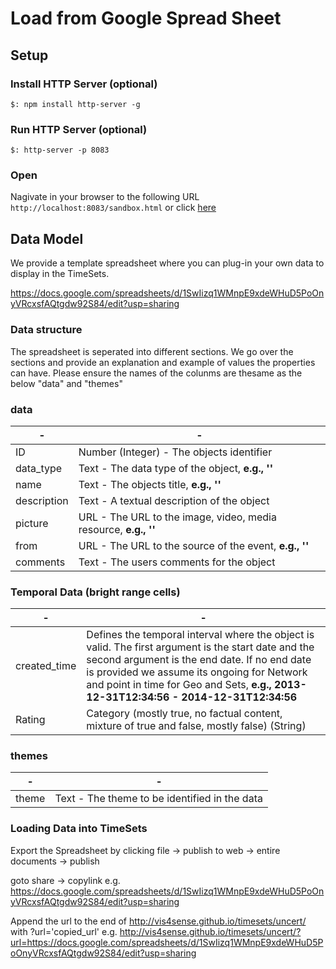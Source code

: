 # Load from Google Spread Sheet

## Setup 

### Install HTTP Server (optional)
`$: npm install http-server -g`

### Run HTTP Server (optional)
`$: http-server -p 8083`

### Open
Nagivate in your browser to the following URL `http://localhost:8083/sandbox.html` or click [here](http://localhost:8083/sandbox.html)


## Data Model

We provide a template spreadsheet where you can plug-in your own data to display in the TimeSets.

https://docs.google.com/spreadsheets/d/1SwIizq1WMnpE9xdeWHuD5PoOnyVRcxsfAQtgdw92S84/edit?usp=sharing

### Data structure
The spreadsheet is seperated into different sections. We go over the sections and provide an explanation and example of values the properties can have.
Please ensure the names of the colunms are thesame as the below "data" and "themes"
### data

| -| - |
|----------------------|---|
| ID       | Number (Integer) - The objects identifier  |
| data_type          | Text - The data type of the object, __e.g., ''__  |
| name           | Text - The objects title, __e.g., ''__ |
| description | Text - A textual description of the object |
| picture      | URL - The URL to the image, video, media resource, __e.g., ''__ |
| from      | URL - The URL to the source of the event, __e.g., ''__ |
| comments      | Text - The users comments for the object  |

### Temporal Data (bright range cells)

| -| - |
|----------------------|---|
| created_time        | Defines the temporal interval where the object is valid. The first argument is the start date and the second argument is the end date. If no end date is provided we assume its ongoing for Network and point in time for Geo and Sets, __e.g., 2013-12-31T12:34:56 - 2014-12-31T12:34:56__  |
| Rating              | Category (mostly true, no factual content, mixture of true and false, mostly false) (String)   


### themes

| -| - |
|----------------------|---|
| theme                | Text - The theme to be identified in the data  |


### Loading Data into TimeSets

Export the Spreadsheet by clicking file -> publish to web -> entire documents -> publish

goto share -> copylink e.g. https://docs.google.com/spreadsheets/d/1SwIizq1WMnpE9xdeWHuD5PoOnyVRcxsfAQtgdw92S84/edit?usp=sharing

Append the url to the end of http://vis4sense.github.io/timesets/uncert/ with ?url='copied_url' e.g. 
http://vis4sense.github.io/timesets/uncert/?url=https://docs.google.com/spreadsheets/d/1SwIizq1WMnpE9xdeWHuD5PoOnyVRcxsfAQtgdw92S84/edit?usp=sharing

